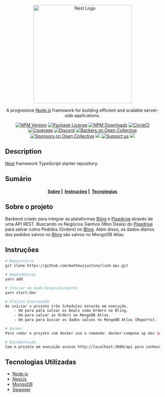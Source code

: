<p align="center">
  <a href="http://nestjs.com/" target="blank"><img src="https://nestjs.com/img/logo_text.svg" width="320" alt="Nest Logo" /></a>
</p>

[circleci-image]:
	https://img.shields.io/circleci/build/github/nestjs/nest/master?token=abc123def456
[circleci-url]: https://circleci.com/gh/nestjs/nest

  <p align="center">A progressive <a href="http://nodejs.org" target="_blank">Node.js</a> framework for building efficient and scalable server-side applications.</p>
    <p align="center">
<a href="https://www.npmjs.com/~nestjscore" target="_blank"><img src="https://img.shields.io/npm/v/@nestjs/core.svg" alt="NPM Version" /></a>
<a href="https://www.npmjs.com/~nestjscore" target="_blank"><img src="https://img.shields.io/npm/l/@nestjs/core.svg" alt="Package License" /></a>
<a href="https://www.npmjs.com/~nestjscore" target="_blank"><img src="https://img.shields.io/npm/dm/@nestjs/common.svg" alt="NPM Downloads" /></a>
<a href="https://circleci.com/gh/nestjs/nest" target="_blank"><img src="https://img.shields.io/circleci/build/github/nestjs/nest/master" alt="CircleCI" /></a>
<a href="https://coveralls.io/github/nestjs/nest?branch=master" target="_blank"><img src="https://coveralls.io/repos/github/nestjs/nest/badge.svg?branch=master#9" alt="Coverage" /></a>
<a href="https://discord.gg/G7Qnnhy" target="_blank"><img src="https://img.shields.io/badge/discord-online-brightgreen.svg" alt="Discord"/></a>
<a href="https://opencollective.com/nest#backer" target="_blank"><img src="https://opencollective.com/nest/backers/badge.svg" alt="Backers on Open Collective" /></a>
<a href="https://opencollective.com/nest#sponsor" target="_blank"><img src="https://opencollective.com/nest/sponsors/badge.svg" alt="Sponsors on Open Collective" /></a>
  <a href="https://paypal.me/kamilmysliwiec" target="_blank"><img src="https://img.shields.io/badge/Donate-PayPal-ff3f59.svg"/></a>
    <a href="https://opencollective.com/nest#sponsor"  target="_blank"><img src="https://img.shields.io/badge/Support%20us-Open%20Collective-41B883.svg" alt="Support us"></a>
  <a href="https://twitter.com/nestframework" target="_blank"><img src="https://img.shields.io/twitter/follow/nestframework.svg?style=social&label=Follow"></a>
</p>
  <!--[![Backers on Open Collective](https://opencollective.com/nest/backers/badge.svg)](https://opencollective.com/nest#backer)
  [![Sponsors on Open Collective](https://opencollective.com/nest/sponsors/badge.svg)](https://opencollective.com/nest#sponsor)-->

## Description

[Nest](https://github.com/nestjs/nest) framework TypeScript starter repository.

## Sumário

<h4 align="center">
  <a href="#sobre-o-projeto">Sobre</a>&nbsp;|&nbsp;
  <a href="#instruções">Instruções</a>&nbsp;|&nbsp;
  <a href="#tecnologias-usadas">Tecnologias</a>
</h4>

## Sobre o projeto

Backend criado para integrar as plataformas
[Bling](https://www.bling.com.br/home) e
[Pipedrive](https://www.pipedrive.com/pt) através de uma API REST. Buscando os
Negócios Ganhos (Won Deals) do [Pipedrive](https://www.pipedrive.com/pt) para
salvar como Pedidos (Orders) no [Bling](https://www.bling.com.br/home). Além
disso, os dados diários dos pedidos salvos no
[Bling](https://www.bling.com.br/home) são salvos no MongoDB Atlas.

## Instruções

```bash
# Repositório
git clone https://github.com/matheusjustino/link-api.git

# Dependências
yarn add

# Iniciar no modo Desenvolvimento
yarn start:dev

# Projeto Executando
Ao iniciar o projeto três Schedules estarão em execução.
	- Um para para salvar os Deals como Orders no Bling.
	- Um para salvar as Orders no MongoDB Atlas.
	- Um para para buscar os dados salvos no MongoDB Atlas (Reports).

# Docker
Para rodar o projeto com docker use o comando: docker-compose up dev (Acesse as rotas na porta 3000 normalmente).

# Documentação
Com o projeto em execução acesse http://localhost:3000/api para conhecer as rotas que o projeto possui.
```

## Tecnologias Utilizadas

-   [Node.js](https://nodejs.org/en/docs/)
-   [NestJs](https://docs.nestjs.com/)
-   [MongoDB](https://docs.mongodb.com/)
-   [Swagger](https://swagger.io/docs/)
